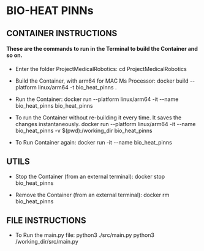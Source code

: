 # BIO-HEAT PINNs
## CONTAINER INSTRUCTIONS 

#### These are the commands to run in the Terminal to build the Container and so on.
- Enter the folder ProjectMedicalRobotics:
    cd ProjectMedicalRobotics

- Build the Container, with arm64 for MAC Ms Processor:
    docker build --platform linux/arm64 -t bio_heat_pinns .

- Run the Container:
    docker run --platform linux/arm64 -it --name bio_heat_pinns bio_heat_pinns
    
- To run the Container without re-building it every time. It saves the changes instantaneously.
    docker run --platform linux/arm64 -it --name bio_heat_pinns -v $(pwd):/working_dir bio_heat_pinns
    
- To Run Container again:
    docker run -it --name bio_heat_pinns 


## UTILS
- Stop the Container (from an external terminal): 
    docker stop bio_heat_pinns

- Remove the Container (from an external terminal): 
    docker rm bio_heat_pinns


## FILE INSTRUCTIONS
- To Run the main.py file:
    python3 ./src/main.py
    python3 /working_dir/src/main.py
